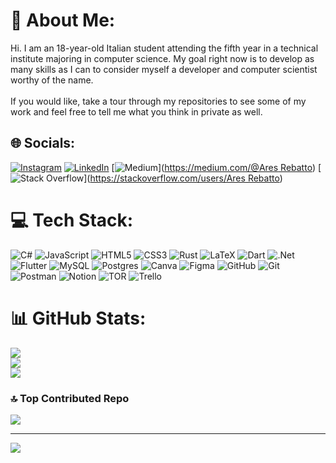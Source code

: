 # 💫 About Me:
Hi. I am an 18-year-old Italian student attending the fifth year in a technical institute majoring in computer science. My goal right now is to develop as many skills as I can to consider myself a developer and computer scientist worthy of the name.<br><br>If you would like, take a tour through my repositories to see some of my work and feel free to tell me what you think in private as well.


## 🌐 Socials:
[![Instagram](https://img.shields.io/badge/Instagram-%23E4405F.svg?logo=Instagram&logoColor=white)](https://instagram.com/ares_rebatto) [![LinkedIn](https://img.shields.io/badge/LinkedIn-%230077B5.svg?logo=linkedin&logoColor=white)](https://www.linkedin.com/in/ares-rebatto-84833a271/) [![Medium](https://img.shields.io/badge/Medium-12100E?logo=medium&logoColor=white)]([https://medium.com/@Ares Rebatto](https://medium.com/@aresrebatt)) [![Stack Overflow](https://img.shields.io/badge/-Stackoverflow-FE7A16?logo=stack-overflow&logoColor=white)]([https://stackoverflow.com/users/Ares Rebatto](https://stackoverflow.com/users/16267662/ares-rebatto)) 

# 💻 Tech Stack:
![C#](https://img.shields.io/badge/c%23-%23239120.svg?style=for-the-badge&logo=csharp&logoColor=white) ![JavaScript](https://img.shields.io/badge/javascript-%23323330.svg?style=for-the-badge&logo=javascript&logoColor=%23F7DF1E) ![HTML5](https://img.shields.io/badge/html5-%23E34F26.svg?style=for-the-badge&logo=html5&logoColor=white) ![CSS3](https://img.shields.io/badge/css3-%231572B6.svg?style=for-the-badge&logo=css3&logoColor=white) ![Rust](https://img.shields.io/badge/rust-%23000000.svg?style=for-the-badge&logo=rust&logoColor=white) ![LaTeX](https://img.shields.io/badge/latex-%23008080.svg?style=for-the-badge&logo=latex&logoColor=white) ![Dart](https://img.shields.io/badge/dart-%230175C2.svg?style=for-the-badge&logo=dart&logoColor=white) ![.Net](https://img.shields.io/badge/.NET-5C2D91?style=for-the-badge&logo=.net&logoColor=white) ![Flutter](https://img.shields.io/badge/Flutter-%2302569B.svg?style=for-the-badge&logo=Flutter&logoColor=white) ![MySQL](https://img.shields.io/badge/mysql-4479A1.svg?style=for-the-badge&logo=mysql&logoColor=white) ![Postgres](https://img.shields.io/badge/postgres-%23316192.svg?style=for-the-badge&logo=postgresql&logoColor=white) ![Canva](https://img.shields.io/badge/Canva-%2300C4CC.svg?style=for-the-badge&logo=Canva&logoColor=white) ![Figma](https://img.shields.io/badge/figma-%23F24E1E.svg?style=for-the-badge&logo=figma&logoColor=white) ![GitHub](https://img.shields.io/badge/github-%23121011.svg?style=for-the-badge&logo=github&logoColor=white) ![Git](https://img.shields.io/badge/git-%23F05033.svg?style=for-the-badge&logo=git&logoColor=white) ![Postman](https://img.shields.io/badge/Postman-FF6C37?style=for-the-badge&logo=postman&logoColor=white) ![Notion](https://img.shields.io/badge/Notion-%23000000.svg?style=for-the-badge&logo=notion&logoColor=white) ![TOR](https://img.shields.io/badge/tor-%237E4798.svg?style=for-the-badge&logo=tor-project&logoColor=white) ![Trello](https://img.shields.io/badge/Trello-%23026AA7.svg?style=for-the-badge&logo=Trello&logoColor=white)
# 📊 GitHub Stats:
![](https://github-readme-stats.vercel.app/api?username=AresRebatto&theme=dark&hide_border=false&include_all_commits=true&count_private=false)<br/>
![](https://github-readme-streak-stats.herokuapp.com/?user=AresRebatto&theme=dark&hide_border=false)<br/>
![](https://github-readme-stats.vercel.app/api/top-langs/?username=AresRebatto&theme=dark&hide_border=false&include_all_commits=true&count_private=false&layout=compact)

### 🔝 Top Contributed Repo
![](https://github-contributor-stats.vercel.app/api?username=AresRebatto&limit=5&theme=dark&combine_all_yearly_contributions=true)

---
[![](https://visitcount.itsvg.in/api?id=AresRebatto&icon=0&color=0)](https://visitcount.itsvg.in)

<!-- Proudly created with GPRM ( https://gprm.itsvg.in ) -->
